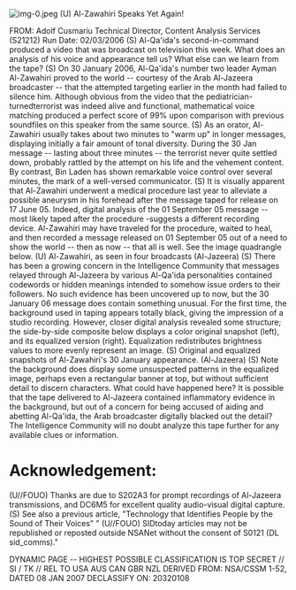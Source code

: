 ![img-0.jpeg](img-0.jpeg)
(U) Al-Zawahiri Speaks Yet Again!

FROM: Adolf Cusmariu
Technical Director, Content Analysis Services (S21212)
Run Date: 02/03/2006
(S) Al-Qa'ida's second-in-command produced a video that was broadcast on television this week. What does an analysis of his voice and appearance tell us? What else can we learn from the tape?
(S) On 30 January 2006, Al-Qa'ida's number two leader Ayman Al-Zawahiri proved to the world -- courtesy of the Arab Al-Jazeera broadcaster -- that the attempted targeting earlier in the month had failed to silence him. Although obvious from the video that the pediatrician-turnedterrorist was indeed alive and functional, mathematical voice matching produced a perfect score of $99 \%$ upon comparison with previous soundfiles on this speaker from the same source.
(S) As an orator, Al-Zawahiri usually takes about two minutes to "warm up" in longer messages, displaying initially a fair amount of tonal diversity. During the 30 Jan message -- lasting about three minutes -- the terrorist never quite settled down, probably rattled by the attempt on his life and the vehement content. By contrast, Bin Laden has shown remarkable voice control over several minutes, the mark of a well-versed communicator.
(S) It is visually apparent that Al-Zawahiri underwent a medical procedure last year to alleviate a possible aneurysm in his forehead after the message taped for release on 17 June 05. Indeed, digital analysis of the 01 September 05 message -- most likely taped after the procedure -suggests a different recording device. Al-Zawahiri may have traveled for the procedure, waited to heal, and then recorded a message released on 01 September 05 out of a need to show the world -- then as now -- that all is well. See the image quadrangle below.
(U) Al-Zawahiri, as seen in four broadcasts (Al-Jazeera)
(S) There has been a growing concern in the Intelligence Community that messages relayed through Al-Jazeera by various Al-Qa'ida personalities contained codewords or hidden meanings intended to somehow issue orders to their followers. No such evidence has been uncovered up to now, but the 30 January 06 message does contain something unusual. For the first time, the background used in taping appears totally black, giving the impression of a studio recording. However, closer digital analysis revealed some structure; the side-by-side composite below displays a color original snapshot (left), and its equalized version (right). Equalization redistributes brightness values to more evenly represent an image.
(S) Original and equalized snapshots of Al-Zawahiri's 30 January appearance. (Al-Jazeera)
(S) Note the background does display some unsuspected patterns in the equalized image, perhaps even a rectangular banner at top, but without sufficient detail to discern characters. What could have happened here? It is possible that the tape delivered to Al-Jazeera contained inflammatory evidence in the background, but out of a concern for being accused of aiding and abetting Al-Qa'ida, the Arab broadcaster digitally blacked out the detail? The Intelligence Community will no doubt analyze this tape further for any available clues or information.

# Acknowledgement: 

(U//FOUO) Thanks are due to
S202A3 for prompt recordings of Al-Jazeera transmissions, and
DC6M5 for excellent quality audio-visual digital capture.
(S) See also a previous article, "Technology that Identifies People by the Sound of Their Voices"
" (U//FOUO) SIDtoday articles may not be republished or reposted outside NSANet without the consent of S0121 (DL sid_comms)."

DYNAMIC PAGE -- HIGHEST POSSIBLE CLASSIFICATION IS
TOP SECRET // SI / TK // REL TO USA AUS CAN GBR NZL
DERIVED FROM: NSA/CSSM 1-52, DATED 08 JAN 2007 DECLASSIFY ON: 20320108
